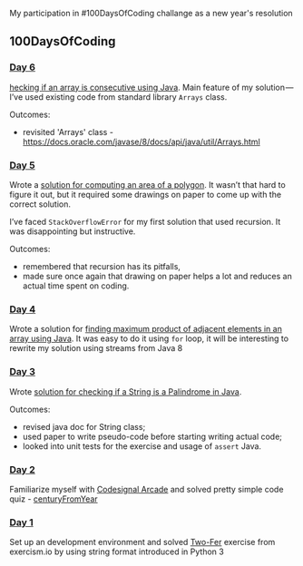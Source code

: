 My participation in #100DaysOfCoding challange as a new year's resolution

## 100DaysOfCoding
### [Day 6](https://medium.com/@mageofit/100daysofcoding-day-6-checking-if-an-array-is-consecutive-using-java-d709b138e53c)
[hecking if an array is consecutive using Java](./java/src/main/java/MakeArrayConsecutive2.java). Main feature of my solution — I’ve used existing code from standard library `Arrays` class.

Outcomes:
* revisited 'Arrays' class - https://docs.oracle.com/javase/8/docs/api/java/util/Arrays.html

### [Day 5](https://medium.com/@mageofit/100daysofcoding-day-5-computing-an-area-of-a-polygon-using-java-cab152870157)
Wrote a [solution for computing an area of a polygon](./java/src/main/java/ShapeArea.java). It wasn’t that hard to figure it out, but it required some drawings on paper to come up with the correct solution.

I’ve faced `StackOverflowError` for my first solution that used recursion. It was disappointing but instructive.

Outcomes:
* remembered that recursion has its pitfalls,
* made sure once again that drawing on paper helps a lot and reduces an actual time spent on coding.

### [Day 4](https://medium.com/@mageofit/100daysofcoding-day-4-find-max-product-of-adjacent-elements-in-an-array-using-java-be49bc2344c5)
Wrote a solution for [finding maximum product of adjacent elements in an array using Java](./java/src/main/java/AdjacentElementsProduct.java). It was easy to do it using `for` loop, it will be interesting to rewrite my solution using streams from Java 8

### [Day 3](https://medium.com/@mageofit/100daysofcoding-day-3-check-for-palindrome-in-java-e1c496486427)
Wrote [solution for checking if a String is a Palindrome in Java](./java/src/main/java/CheckPalindrome.java).

Outcomes:
* revised java doc for String class;
* used paper to write pseudo-code before starting writing actual code;
* looked into unit tests for the exercise and usage of `assert` Java.

### [Day 2](https://medium.com/@mageofit/100daysofcoding-day-2-the-first-java-coding-problem-5c446807d1d6)
Familiarize myself with [Codesignal Arcade](https://app.codesignal.com/arcade) and solved pretty simple code quiz - [centuryFromYear](./java/src/main/java/CenturyFromYear.java)

### [Day 1 ](https://medium.com/@mageofit/taking-part-in-100daysofcoding-as-my-new-year-resolution-day-1-b0f0058da447)
Set up an development environment and solved [Two-Fer](./python/two-fer/) exercise from exercism.io by using string format introduced in Python 3
